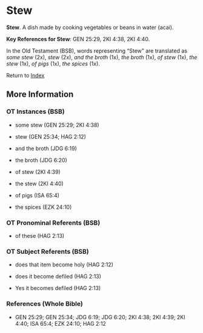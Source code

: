# Stew
**Stew**. 
A dish made by cooking vegetables or beans in water (acai). 


**Key References for Stew**: 
GEN 25:29, 2KI 4:38, 2KI 4:40. 


In the Old Testament (BSB), words representing “Stew” are translated as 
*some stew* (2x), *stew* (2x), *and the broth* (1x), *the broth* (1x), *of stew* (1x), *the stew* (1x), *of pigs* (1x), *the spices* (1x). 




Return to [Index](00-Index.md)

## More Information

### OT Instances (BSB)

* some stew (GEN 25:29; 2KI 4:38)

* stew (GEN 25:34; HAG 2:12)

* and the broth (JDG 6:19)

* the broth (JDG 6:20)

* of stew (2KI 4:39)

* the stew (2KI 4:40)

* of pigs (ISA 65:4)

* the spices (EZK 24:10)



### OT Pronominal Referents (BSB)

* of these (HAG 2:13)



### OT Subject Referents (BSB)

* does that item become holy (HAG 2:12)

* does it become defiled (HAG 2:13)

* Yes it becomes defiled (HAG 2:13)



### References (Whole Bible)

* GEN 25:29; GEN 25:34; JDG 6:19; JDG 6:20; 2KI 4:38; 2KI 4:39; 2KI 4:40; ISA 65:4; EZK 24:10; HAG 2:12



